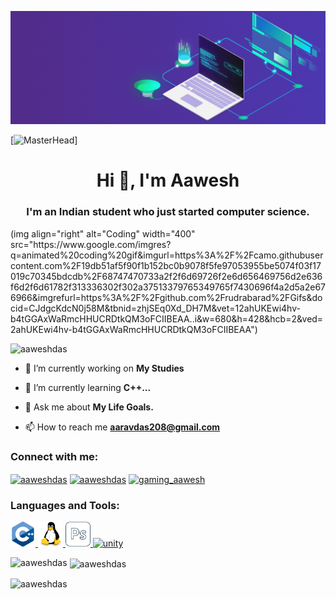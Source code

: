 ![logo](https://github.com/aaweshdas/aaweshdas/blob/main/241765440-80728820-e06b-4f96-9c9e-9df46f0cc0a5.gif)




[![MasterHead](https://www.google.com/imgres?q=banner%20animated%20coding%20gif&imgurl=https%3A%2F%2Fmedia.licdn.com%2Fdms%2Fimage%2FC5612AQErLJQyuT4h2Q%2Farticle-inline_image-shrink_1500_2232%2F0%2F1624597705774%3Fe%3D1722470400%26v%3Dbeta%26t%3DcSgyHOROb7kTzx72GKWRVzADb7eTPks6bC9ncvv955Y&imgrefurl=https%3A%2F%2Fwww.linkedin.com%2Fpulse%2Fhow-companies-using-javascript-mani-bhargava-banka&docid=B3hv2P0-lN4AQM&tbnid=c99no20jd3YPKM&vet=12ahUKEwjm7oOp5dGGAxVpd2wGHdkUA4oQM3oECGoQAA..i&w=1920&h=590&hcb=2&ved=2ahUKEwjm7oOp5dGGAxVpd2wGHdkUA4oQM3oECGoQAA#imgrc=c99no20jd3YPKM&imgdii=M2smYocOcR_iGM)]
<h1 align="center">Hi 👋, I'm Aawesh</h1>
<h3 align="center">I'm an Indian student who just started computer science.</h3>
(img align="right" alt="Coding" width="400" src="https://www.google.com/imgres?q=animated%20coding%20gif&imgurl=https%3A%2F%2Fcamo.githubusercontent.com%2F19db51af5f90f1b152bc0b9078f5fe97053955be5074f03f17019c70345bdcdb%2F68747470733a2f2f6d69726f2e6d656469756d2e636f6d2f6d61782f313336302f302a37513379765349765f7430696f4a2d5a2e676966&imgrefurl=https%3A%2F%2Fgithub.com%2Frudrabarad%2FGifs&docid=CJdgcKdcN0j58M&tbnid=zhjSEq0Xd_DH7M&vet=12ahUKEwi4hv-b4tGGAxWaRmcHHUCRDtkQM3oFCIIBEAA..i&w=680&h=428&hcb=2&ved=2ahUKEwi4hv-b4tGGAxWaRmcHHUCRDtkQM3oFCIIBEAA")

<p align="left"> <img src="https://komarev.com/ghpvc/?username=aaweshdas&label=Profile%20views&color=0e75b6&style=flat" alt="aaweshdas" /> </p>

- 🔭 I’m currently working on **My Studies**

- 🌱 I’m currently learning **C++...**

- 💬 Ask me about **My Life Goals.**

- 📫 How to reach me **aaravdas208@gmail.com**

<h3 align="left">Connect with me:</h3>
<p align="left">
<a href="https://linkedin.com/in/aaweshdas" target="blank"><img align="center" src="https://raw.githubusercontent.com/rahuldkjain/github-profile-readme-generator/master/src/images/icons/Social/linked-in-alt.svg" alt="aaweshdas" height="30" width="40" /></a>
<a href="https://instagram.com/aaweshdas" target="blank"><img align="center" src="https://raw.githubusercontent.com/rahuldkjain/github-profile-readme-generator/master/src/images/icons/Social/instagram.svg" alt="aaweshdas" height="30" width="40" /></a>
<a href="https://www.youtube.com/c/gaming_aawesh" target="blank"><img align="center" src="https://raw.githubusercontent.com/rahuldkjain/github-profile-readme-generator/master/src/images/icons/Social/youtube.svg" alt="gaming_aawesh" height="30" width="40" /></a>
</p>

<h3 align="left">Languages and Tools:</h3>
<p align="left"> <a href="https://www.w3schools.com/cpp/" target="_blank" rel="noreferrer"> <img src="https://raw.githubusercontent.com/devicons/devicon/master/icons/cplusplus/cplusplus-original.svg" alt="cplusplus" width="40" height="40"/> </a> <a href="https://www.linux.org/" target="_blank" rel="noreferrer"> <img src="https://raw.githubusercontent.com/devicons/devicon/master/icons/linux/linux-original.svg" alt="linux" width="40" height="40"/> </a> <a href="https://www.photoshop.com/en" target="_blank" rel="noreferrer"> <img src="https://raw.githubusercontent.com/devicons/devicon/master/icons/photoshop/photoshop-line.svg" alt="photoshop" width="40" height="40"/> </a> <a href="https://unity.com/" target="_blank" rel="noreferrer"> <img src="https://www.vectorlogo.zone/logos/unity3d/unity3d-icon.svg" alt="unity" width="40" height="40"/> </a> </p>

<p><img align="left" src="https://github-readme-stats.vercel.app/api/top-langs?username=aaweshdas&show_icons=true&locale=en&layout=compact" alt="aaweshdas" /></p>

<p>&nbsp;<img align="center" src="https://github-readme-stats.vercel.app/api?username=aaweshdas&show_icons=true&locale=en" alt="aaweshdas" /></p>

<p><img align="center" src="https://github-readme-streak-stats.herokuapp.com/?user=aaweshdas&" alt="aaweshdas" /></p>
